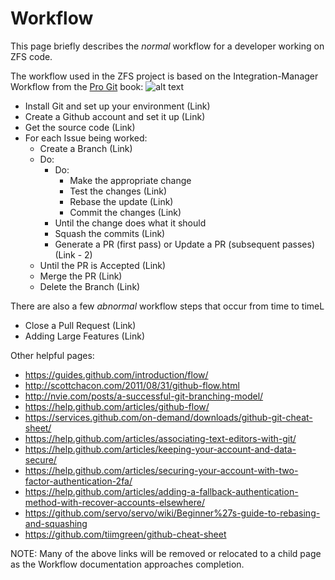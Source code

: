 # Workflow

This page briefly describes the *normal* workflow for a developer working on ZFS code.

The workflow used in the ZFS project is based on the Integration-Manager Workflow from the [Pro Git][pro-git] book:
![alt text](https://git-scm.com/book/en/v2/images/integration-manager.png "Workflow")

* Install Git and set up your environment (Link)
* Create a Github account and set it up (Link)
* Get the source code (Link)
* For each Issue being worked:
   * Create a Branch (Link)
   * Do:
       * Do:
           * Make the appropriate change
           * Test the changes (Link)
           * Rebase the update (Link)
           * Commit the changes (Link)
       * Until the change does what it should
       * Squash the commits (Link)
       * Generate a PR (first pass) or Update a PR (subsequent passes) (Link - 2)
   * Until the PR is Accepted (Link)
   * Merge the PR (Link)
   * Delete the Branch (Link)

There are also a few *abnormal* workflow steps that occur from time to timeL

* Close a Pull Request (Link)
* Adding Large Features (Link)

Other helpful pages:
* https://guides.github.com/introduction/flow/
* http://scottchacon.com/2011/08/31/github-flow.html
* http://nvie.com/posts/a-successful-git-branching-model/
* https://help.github.com/articles/github-flow/
* https://services.github.com/on-demand/downloads/github-git-cheat-sheet/
* https://help.github.com/articles/associating-text-editors-with-git/
* https://help.github.com/articles/keeping-your-account-and-data-secure/
* https://help.github.com/articles/securing-your-account-with-two-factor-authentication-2fa/
* https://help.github.com/articles/adding-a-fallback-authentication-method-with-recover-accounts-elsewhere/
* https://github.com/servo/servo/wiki/Beginner%27s-guide-to-rebasing-and-squashing
* https://github.com/tiimgreen/github-cheat-sheet

NOTE:  Many of the above links will be removed or relocated to a child page as the Workflow documentation approaches completion.

[pro-git]: https://git-scm.com/book/en/v2
